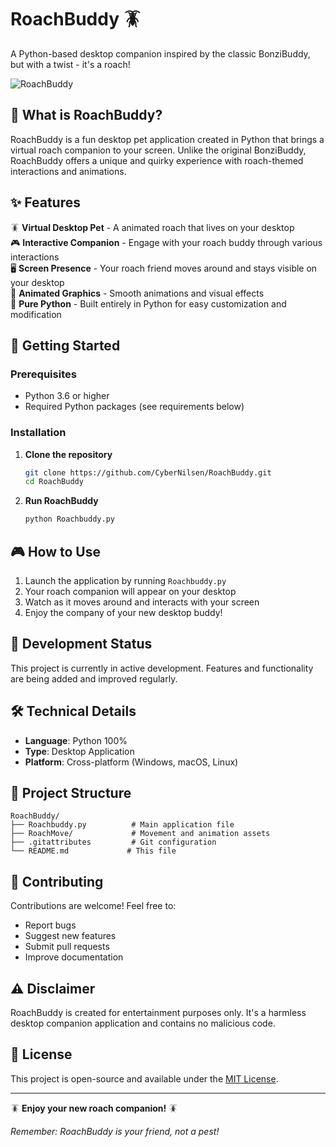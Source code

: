 # RoachBuddy 🪳

A Python-based desktop companion inspired by the classic BonziBuddy, but with a twist - it's a roach!

![RoachBuddy](https://github.com/user-attachments/assets/754b9243-5bb3-45b9-9810-a37531d1c5df)

## 🐛 What is RoachBuddy?

RoachBuddy is a fun desktop pet application created in Python that brings a virtual roach companion to your screen. Unlike the original BonziBuddy, RoachBuddy offers a unique and quirky experience with roach-themed interactions and animations.

## ✨ Features

🪳 **Virtual Desktop Pet** - A animated roach that lives on your desktop  
🎮 **Interactive Companion** - Engage with your roach buddy through various interactions  
🖥️ **Screen Presence** - Your roach friend moves around and stays visible on your desktop  
🎨 **Animated Graphics** - Smooth animations and visual effects  
🐍 **Pure Python** - Built entirely in Python for easy customization and modification  

## 🚀 Getting Started

### Prerequisites
- Python 3.6 or higher
- Required Python packages (see requirements below)

### Installation

1. **Clone the repository**
   ```bash
   git clone https://github.com/CyberNilsen/RoachBuddy.git
   cd RoachBuddy
   ```

2. **Run RoachBuddy**
   ```bash
   python Roachbuddy.py
   ```

## 🎮 How to Use

1. Launch the application by running `Roachbuddy.py`
2. Your roach companion will appear on your desktop
3. Watch as it moves around and interacts with your screen
4. Enjoy the company of your new desktop buddy!

## 🔧 Development Status

This project is currently in active development. Features and functionality are being added and improved regularly.

## 🛠️ Technical Details

- **Language**: Python 100%
- **Type**: Desktop Application
- **Platform**: Cross-platform (Windows, macOS, Linux)

## 📁 Project Structure

```
RoachBuddy/
├── Roachbuddy.py          # Main application file
├── RoachMove/             # Movement and animation assets
├── .gitattributes         # Git configuration
└── README.md             # This file
```

## 🤝 Contributing

Contributions are welcome! Feel free to:
- Report bugs
- Suggest new features
- Submit pull requests
- Improve documentation

## ⚠️ Disclaimer

RoachBuddy is created for entertainment purposes only. It's a harmless desktop companion application and contains no malicious code.

## 📜 License

This project is open-source and available under the [MIT License](LICENSE).

---

🪳 **Enjoy your new roach companion!** 🪳

*Remember: RoachBuddy is your friend, not a pest!*
